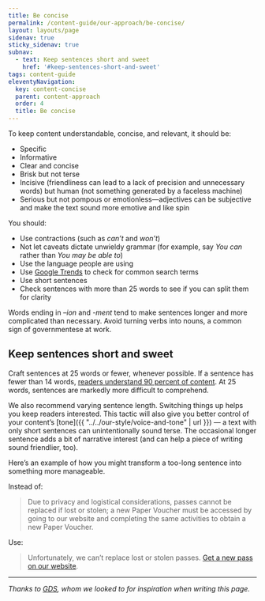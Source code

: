 ```yaml
---
title: Be concise
permalink: /content-guide/our-approach/be-concise/
layout: layouts/page
sidenav: true
sticky_sidenav: true
subnav:
  - text: Keep sentences short and sweet
    href: '#keep-sentences-short-and-sweet'
tags: content-guide
eleventyNavigation:
  key: content-concise
  parent: content-approach
  order: 4
  title: Be concise
---
```


To keep content understandable, concise, and relevant, it should be:

- Specific
- Informative
- Clear and concise
- Brisk but not terse
- Incisive (friendliness can lead to a lack of precision and unnecessary words) but human (not something generated by a faceless machine)
- Serious but not pompous or emotionless—adjectives can be subjective and make the text sound more emotive and like spin

You should:

- Use contractions (such as _can’t_ and _won’t_)
- Not let caveats dictate unwieldy grammar (for example, say _You can_ rather than _You may be able to_)
- Use the language people are using
- Use [Google Trends](https://www.google.com/trends) to check for common search terms
- Use short sentences
- Check sentences with more than 25 words to see if you can split them for clarity

Words ending in *–ion* and *-ment* tend to make sentences longer and more complicated than necessary. Avoid turning verbs into nouns, a common sign of governmentese at work.

## Keep sentences short and sweet

Craft sentences at 25 words or fewer, whenever possible. If a sentence has fewer than 14 words, [readers understand 90 percent of content](http://comprehension.prsa.org/?p=217). At 25 words, sentences are markedly more difficult to comprehend.

We also recommend varying sentence length. Switching things up helps you keep readers interested. This tactic will also give you better control of your content’s [tone]({{ "../../our-style/voice-and-tone" | url }}) — a text with only short sentences can unintentionally sound terse. The occasional longer sentence adds a bit of narrative interest (and can help a piece of writing sound friendlier, too).

Here’s an example of how you might transform a too-long sentence into something more manageable. 

Instead of:

> Due to privacy and logistical considerations, passes cannot be replaced if lost or stolen; a new Paper Voucher must be accessed by going to our website and completing the same activities to obtain a new Paper Voucher.

Use:

> Unfortunately, we can’t replace lost or stolen passes. [Get a new pass on our website](https://www.recreation.gov/pass/).




---

_Thanks to [GDS](https://www.gov.uk/guidance/content-design/writing-for-gov-uk), whom we looked to for inspiration when writing this page._
